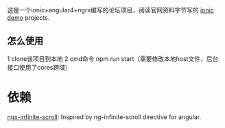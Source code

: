 这是一个ionic+angular4+ngrx编写的论坛项目，阅读官网资料字节写的 [ionic demo](http://ionicframework.com/docs/) projects.

## 怎么使用
  1 clone该项目到本地
  2 cmd命令 npm  run start（需要修改本地host文件，后台接口使用了cores跨域）


# 依赖

[ngx-infinite-scroll](https://github.com/orizens/ngx-infinite-scroll/blob/master/README.md): Inspired by ng-infinite-scroll directive for angular.